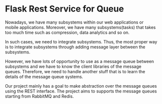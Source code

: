 # Flask Rest Service for Queue

Nowadays, we have many subsystems within our web applications or mobile applications. Moreover, we have many subsystems(tasks) that takes too much time such as compression, data analytics and so on.

In such cases, we need to integrate subsystems. Thus, the most proper way is to integrate subsystems through adding message layer between the subsystems.

However, we have lots of opportunity to use as a message queue between subsystems and we have to know the client libraries of the message queues. Therefore, we need to handle another stuff that is to learn the details of the message queue systems. 

Our project mainly has a goal to make abstraction over the message queues using the REST interface. The project aims to supports the message queues starting from RabbitMQ and Redis.
